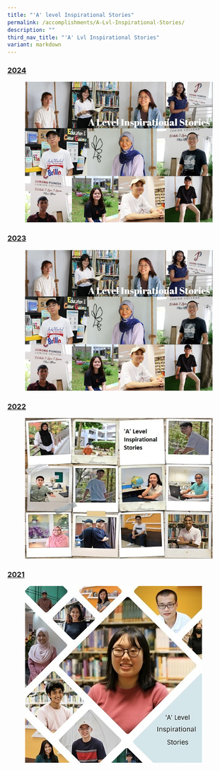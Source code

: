 ```yaml
---
title: "'A' level Inspirational Stories"
permalink: /accomplishments/A-Lvl-Inspirational-Stories/
description: ""
third_nav_title: "'A' Lvl Inspirational Stories"
variant: markdown
---
```



<h3><a href="/a-level-inspirational-stories/2023/overview/">2024</a></h3>

<figure>
<img src="/images/Accomplishment/2023/A Level Inspirational Stories 2023 Landing Page Collage.jpg">
</figure>
<h3><a href="/a-level-inspirational-stories/2023/overview/">2023</a></h3>

<figure>
<img src="/images/Accomplishment/2023/A Level Inspirational Stories 2023 Landing Page Collage.jpg">
</figure>

<h3><a href="/accomplishments/students/a-level-inspirational-stories/2022/overview/">2022</a></h3>
<figure>
<img src="/images/collage_ALevel%20600.jpg">
</figure>

<h3><a href="/accomplishments/students/a-level-inspirational-stories/2021/overview/">2021</a></h3>
<figure>
<img src="/images/Collage%202021.jpg">
</figure>